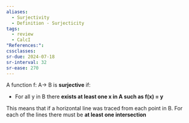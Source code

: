 ```yaml
---
aliases:
  - Surjectivity
  - Definition - Surjecticity
tags:
  - review
  - CalcI
"References:": 
cssclasses:
sr-due: 2024-07-18
sr-interval: 32
sr-ease: 270
---
```

A function f: A→ B is **surjective** if:
+ For all y in B there **exists at least one x in A such as f(x) = y**

This means that if a horizontal line was traced from each point in B. 
For each of the lines there must be **at least one intersection**


